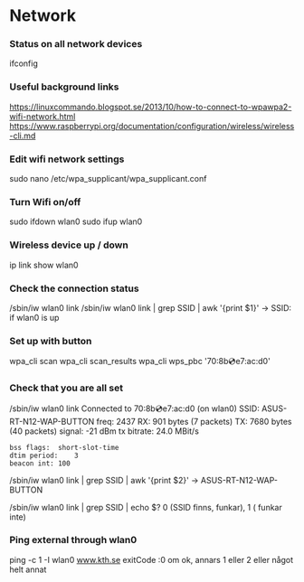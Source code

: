 # Network

### Status on all network devices
ifconfig

### Useful background links
https://linuxcommando.blogspot.se/2013/10/how-to-connect-to-wpawpa2-wifi-network.html
https://www.raspberrypi.org/documentation/configuration/wireless/wireless-cli.md

### Edit wifi network settings
sudo nano /etc/wpa_supplicant/wpa_supplicant.conf

### Turn Wifi on/off 
sudo ifdown wlan0
sudo ifup wlan0

### Wireless device up / down
ip link show wlan0

### Check the connection status
/sbin/iw wlan0 link
/sbin/iw wlan0 link | grep SSID | awk '{print $1}'
-> SSID:   
if wlan0 is up

### Set up with button
wpa_cli scan
wpa_cli scan_results
wpa_cli wps_pbc '70:8b:cd:e7:ac:d0'

### Check that you are all set
/sbin/iw wlan0 link
Connected to 70:8b:cd:e7:ac:d0 (on wlan0)
	SSID: ASUS-RT-N12-WAP-BUTTON
	freq: 2437
	RX: 901 bytes (7 packets)
	TX: 7680 bytes (40 packets)
	signal: -21 dBm
	tx bitrate: 24.0 MBit/s

	bss flags:	short-slot-time
	dtim period:	3
	beacon int:	100

/sbin/iw wlan0 link | grep SSID | awk '{print $2}'
-> ASUS-RT-N12-WAP-BUTTON

/sbin/iw wlan0 link | grep SSID | echo $?
0 (SSID finns, funkar), 1 ( funkar inte)

### Ping external through wlan0
ping -c 1 -I wlan0 www.kth.se
exitCode :0 om ok, annars 1 eller 2 eller något helt annat
